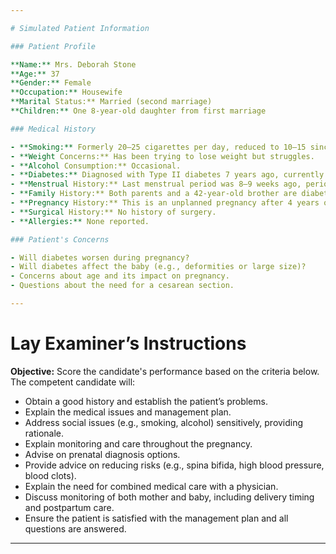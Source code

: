 ```yaml
---

# Simulated Patient Information

### Patient Profile

**Name:** Mrs. Deborah Stone  
**Age:** 37  
**Gender:** Female  
**Occupation:** Housewife  
**Marital Status:** Married (second marriage)  
**Children:** One 8-year-old daughter from first marriage

### Medical History

- **Smoking:** Formerly 20–25 cigarettes per day, reduced to 10–15 since becoming pregnant.
- **Weight Concerns:** Has been trying to lose weight but struggles.
- **Alcohol Consumption:** Occasional.
- **Diabetes:** Diagnosed with Type II diabetes 7 years ago, currently on Glucophage (1 g twice a day). Previously on 500 mg twice a day, but dosage was increased due to poor control.
- **Menstrual History:** Last menstrual period was 8–9 weeks ago, periods are irregular.
- **Family History:** Both parents and a 42-year-old brother are diabetic.
- **Pregnancy History:** This is an unplanned pregnancy after 4 years of unprotected intercourse without conceiving.
- **Surgical History:** No history of surgery.
- **Allergies:** None reported.

### Patient's Concerns

- Will diabetes worsen during pregnancy?
- Will diabetes affect the baby (e.g., deformities or large size)?
- Concerns about age and its impact on pregnancy.
- Questions about the need for a cesarean section.

---
```


# Lay Examiner’s Instructions

**Objective:** Score the candidate's performance based on the criteria below. The competent candidate will:

- Obtain a good history and establish the patient’s problems.
- Explain the medical issues and management plan.
- Address social issues (e.g., smoking, alcohol) sensitively, providing rationale.
- Explain monitoring and care throughout the pregnancy.
- Advise on prenatal diagnosis options.
- Provide advice on reducing risks (e.g., spina bifida, high blood pressure, blood clots).
- Explain the need for combined medical care with a physician.
- Discuss monitoring of both mother and baby, including delivery timing and postpartum care.
- Ensure the patient is satisfied with the management plan and all questions are answered.

---
